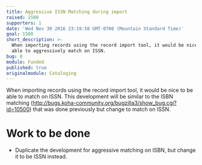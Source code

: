 ```yaml
---
title: Aggressive ISSN Matching during import
raised: 1500
supporters: 1
date: 'Wed Nov 30 2016 23:19:58 GMT-0700 (Mountain Standard Time)'
goal: 1500
short_description: >-
  When importing records using the record import tool, it would be nice to be
  able to aggressively match on ISSN.
bug: 0
module: Funded
published: true
originalmodule: Cataloging
---
```


When importing records using the record import tool, it would be nice to be able to match on ISSN.  This development will be similar to the ISBN matching (http://bugs.koha-community.org/bugzilla3/show_bug.cgi?id=10500) that was done previously but change to match on ISSN.

# Work to be done
* Duplicate the development for aggressive matching on ISBN, but change it to be ISSN instead.
